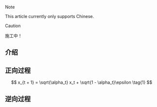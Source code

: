 > [!NOTE]
> This article currently only supports Chinese.

> [!CAUTION]
> 施工中！

<!-- ##{"script":"<script src='https://OmnisyR.github.io/assets/HyperTOC.js'></script>"}## -->

## 介绍


## 正向过程
$$
x_{t + 1} = \sqrt{\alpha_t} x_t + \sqrt{1 - \alpha_t}\epsilon \tag{1}
$$

## 逆向过程
